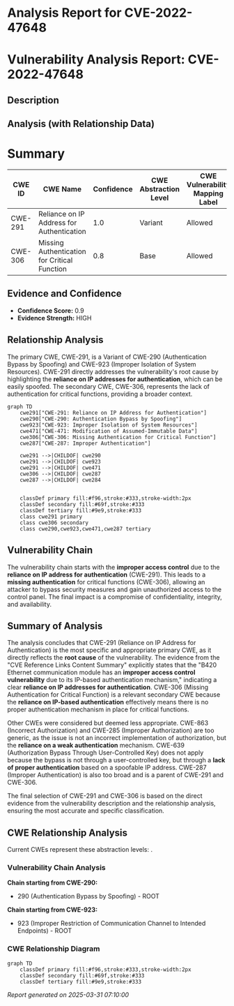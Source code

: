 # Analysis Report for CVE-2022-47648

# Vulnerability Analysis Report: CVE-2022-47648

## Description



## Analysis (with Relationship Data)

# Summary
| CWE ID  | CWE Name  | Confidence | CWE Abstraction Level | CWE Vulnerability Mapping Label | CWE-Vulnerability Mapping Notes |
|---|---|---|---|---|---|
| CWE-291 | Reliance on IP Address for Authentication | 1.0  | Variant | Allowed | Primary CWE |
| CWE-306 | Missing Authentication for Critical Function  | 0.8 | Base  | Allowed | Secondary Candidate |

## Evidence and Confidence

*   **Confidence Score:** 0.9
*   **Evidence Strength:** HIGH

## Relationship Analysis
The primary CWE, CWE-291, is a Variant of CWE-290 (Authentication Bypass by Spoofing) and CWE-923 (Improper Isolation of System Resources). CWE-291 directly addresses the vulnerability's root cause by highlighting the **reliance on IP addresses for authentication**, which can be easily spoofed. The secondary CWE, CWE-306, represents the lack of authentication for critical functions, providing a broader context.

```mermaid
graph TD
    cwe291["CWE-291: Reliance on IP Address for Authentication"]
    cwe290["CWE-290: Authentication Bypass by Spoofing"]
    cwe923["CWE-923: Improper Isolation of System Resources"]
    cwe471["CWE-471: Modification of Assumed-Immutable Data"]
    cwe306["CWE-306: Missing Authentication for Critical Function"]
    cwe287["CWE-287: Improper Authentication"]
    
    cwe291 -->|CHILDOF| cwe290
    cwe291 -->|CHILDOF| cwe923
    cwe291 -->|CHILDOF| cwe471
    cwe306 -->|CHILDOF| cwe287
    cwe287 -->|CHILDOF| cwe284
    

    classDef primary fill:#f96,stroke:#333,stroke-width:2px
    classDef secondary fill:#69f,stroke:#333
    classDef tertiary fill:#9e9,stroke:#333
    class cwe291 primary
    class cwe306 secondary
    class cwe290,cwe923,cwe471,cwe287 tertiary
```

## Vulnerability Chain
The vulnerability chain starts with the **improper access control** due to the **reliance on IP address for authentication** (CWE-291). This leads to a **missing authentication** for critical functions (CWE-306), allowing an attacker to bypass security measures and gain unauthorized access to the control panel. The final impact is a compromise of confidentiality, integrity, and availability.

## Summary of Analysis
The analysis concludes that CWE-291 (Reliance on IP Address for Authentication) is the most specific and appropriate primary CWE, as it directly reflects the **root cause** of the vulnerability. The evidence from the "CVE Reference Links Content Summary" explicitly states that the "B420 Ethernet communication module has an **improper access control vulnerability** due to its IP-based authentication mechanism," indicating a clear **reliance on IP addresses for authentication**. CWE-306 (Missing Authentication for Critical Function) is a relevant secondary CWE because the **reliance on IP-based authentication** effectively means there is no proper authentication mechanism in place for critical functions.

Other CWEs were considered but deemed less appropriate. CWE-863 (Incorrect Authorization) and CWE-285 (Improper Authorization) are too generic, as the issue is not an incorrect implementation of authorization, but the **reliance on a weak authentication** mechanism. CWE-639 (Authorization Bypass Through User-Controlled Key) does not apply because the bypass is not through a user-controlled key, but through a **lack of proper authentication** based on a spoofable IP address. CWE-287 (Improper Authentication) is also too broad and is a parent of CWE-291 and CWE-306.

The final selection of CWE-291 and CWE-306 is based on the direct evidence from the vulnerability description and the relationship analysis, ensuring the most accurate and specific classification.


## CWE Relationship Analysis

Current CWEs represent these abstraction levels: .


### Vulnerability Chain Analysis

**Chain starting from CWE-290:**
- 290 (Authentication Bypass by Spoofing) - ROOT


**Chain starting from CWE-923:**
- 923 (Improper Restriction of Communication Channel to Intended Endpoints) - ROOT



### CWE Relationship Diagram

```mermaid
graph TD
    classDef primary fill:#f96,stroke:#333,stroke-width:2px
    classDef secondary fill:#69f,stroke:#333
    classDef tertiary fill:#9e9,stroke:#333
```



*Report generated on 2025-03-31 07:10:00*
